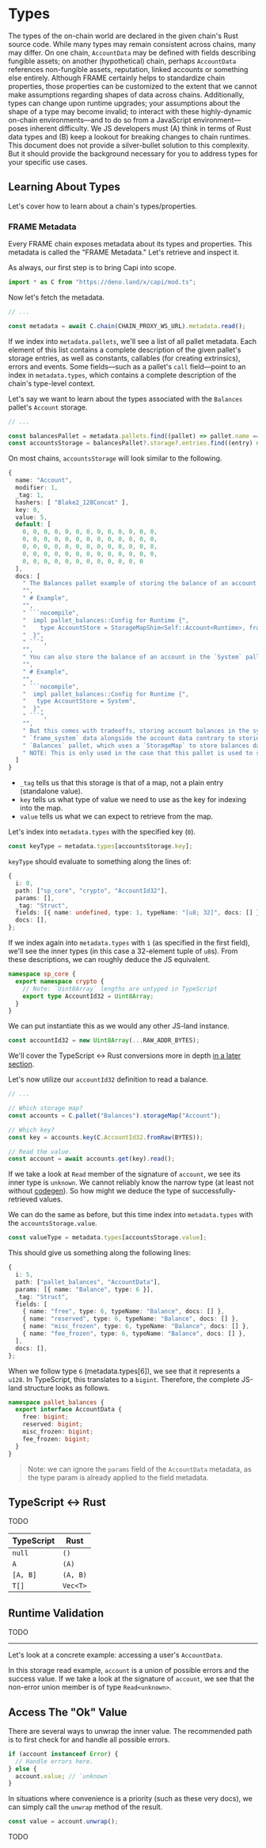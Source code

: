 # Types

The types of the on-chain world are declared in the given chain's Rust source code. While many types may remain consistent across chains, many may differ. On one chain, `AccountData` may be defined with fields describing fungible assets; on another (hypothetical) chain, perhaps `AccountData` references non-fungible assets, reputation, linked accounts or something else entirely. Although FRAME certainly helps to standardize chain properties, those properties can be customized to the extent that we cannot make assumptions regarding shapes of data across chains. Additionally, types can change upon runtime upgrades; your assumptions about the shape of a type may become invalid; to interact with these highly-dynamic on-chain environments––and to do so from a JavaScript environment––poses inherent difficulty. We JS developers must (A) think in terms of Rust data types and (B) keep a lookout for breaking changes to chain runtimes. This document does not provide a silver-bullet solution to this complexity. But it should provide the background necessary for you to address types for your specific use cases.

## Learning About Types

Let's cover how to learn about a chain's types/properties.

<!-- ### [capi.dev](https://capi.dev/) -->

### FRAME Metadata

Every FRAME chain exposes metadata about its types and properties. This metadata is called the "FRAME Metadata." Let's retrieve and inspect it.

As always, our first step is to bring Capi into scope.

```ts
import * as C from "https://deno.land/x/capi/mod.ts";
```

Now let's fetch the metadata.

```ts
// ...

const metadata = await C.chain(CHAIN_PROXY_WS_URL).metadata.read();
```

If we index into `metadata.pallets`, we'll see a list of all pallet metadata. Each element of this list contains a complete description of the given pallet's storage entries, as well as constants, callables (for creating extrinsics), errors and events. Some fields––such as a pallet's `call` field––point to an index in `metadata.types`, which contains a complete description of the chain's type-level context.

Let's say we want to learn about the types associated with the `Balances` pallet's `Account` storage.

```ts
// ...

const balancesPallet = metadata.pallets.find((pallet) => pallet.name === "Balances");
const accountsStorage = balancesPallet?.storage?.entries.find((entry) => entry.name === "Account");
```

On most chains, `accountsStorage` will look similar to the following.

````ts
{
  name: "Account",
  modifier: 1,
  _tag: 1,
  hashers: [ "Blake2_128Concat" ],
  key: 0,
  value: 5,
  default: [
    0, 0, 0, 0, 0, 0, 0, 0, 0, 0, 0, 0, 0,
    0, 0, 0, 0, 0, 0, 0, 0, 0, 0, 0, 0, 0,
    0, 0, 0, 0, 0, 0, 0, 0, 0, 0, 0, 0, 0,
    0, 0, 0, 0, 0, 0, 0, 0, 0, 0, 0, 0, 0,
    0, 0, 0, 0, 0, 0, 0, 0, 0, 0, 0, 0
  ],
  docs: [
    " The Balances pallet example of storing the balance of an account.",
    "",
    " # Example",
    "",
    " ```nocompile",
    "  impl pallet_balances::Config for Runtime {",
    "    type AccountStore = StorageMapShim<Self::Account<Runtime>, frame_system::Provider<Runtime>, Acco...",
    "  }",
    " ```",
    "",
    " You can also store the balance of an account in the `System` pallet.",
    "",
    " # Example",
    "",
    " ```nocompile",
    "  impl pallet_balances::Config for Runtime {",
    "   type AccountStore = System",
    "  }",
    " ```",
    "",
    " But this comes with tradeoffs, storing account balances in the system pallet stores",
    " `frame_system` data alongside the account data contrary to storing account balances in the",
    " `Balances` pallet, which uses a `StorageMap` to store balances data only.",
    " NOTE: This is only used in the case that this pallet is used to store balances."
  ]
}
````

- `_tag` tells us that this storage is that of a map, not a plain entry (standalone value).
- `key` tells us what type of value we need to use as the key for indexing into the map.
- `value` tells us what we can expect to retrieve from the map.

Let's index into `metadata.types` with the specified key (`0`).

```ts
const keyType = metadata.types[accountsStorage.key];
```

`keyType` should evaluate to something along the lines of:

```ts
{
  i: 0,
  path: ["sp_core", "crypto", "AccountId32"],
  params: [],
  _tag: "Struct",
  fields: [{ name: undefined, type: 1, typeName: "[u8; 32]", docs: [] }],
  docs: [],
};
```

If we index again into `metadata.types` with `1` (as specified in the first field), we'll see the inner types (in this case a 32-element tuple of `u8`s). From these descriptions, we can roughly deduce the JS equivalent.

```ts
namespace sp_core {
  export namespace crypto {
    // Note: `Uint8Array` lengths are untyped in TypeScript
    export type AccountId32 = Uint8Array;
  }
}
```

We can put instantiate this as we would any other JS-land instance.

```ts
const accountId32 = new Uint8Array(...RAW_ADDR_BYTES);
```

We'll cover the TypeScript <-> Rust conversions more in depth [in a later section](#typescript---rust).

Let's now utilize our `accountId32` definition to read a balance.

```ts
// ...

// Which storage map?
const accounts = C.pallet("Balances").storageMap("Account");

// Which key?
const key = accounts.key(C.AccountId32.fromRaw(BYTES));

// Read the value.
const account = await accounts.get(key).read();
```

If we take a look at `Read` member of the signature of `account`, we see its inner type is `unknown`. We cannot reliably know the narrow type (at least not without [codegen](./Codegen.md)). So how might we deduce the type of successfully-retrieved values.

We can do the same as before, but this time index into `metadata.types` with the `accountsStorage.value`.

```ts
const valueType = metadata.types[accountsStorage.value];
```

This should give us something along the following lines:

```ts
{
  i: 5,
  path: ["pallet_balances", "AccountData"],
  params: [{ name: "Balance", type: 6 }],
  _tag: "Struct",
  fields: [
    { name: "free", type: 6, typeName: "Balance", docs: [] },
    { name: "reserved", type: 6, typeName: "Balance", docs: [] },
    { name: "misc_frozen", type: 6, typeName: "Balance", docs: [] },
    { name: "fee_frozen", type: 6, typeName: "Balance", docs: [] },
  ],
  docs: [],
};
```

When we follow type `6` (metadata.types[6]), we see that it represents a `u128`. In TypeScript, this translates to a `bigint`. Therefore, the complete JS-land structure looks as follows.

```ts
namespace pallet_balances {
  export interface AccountData {
    free: bigint;
    reserved: bigint;
    misc_frozen: bigint;
    fee_frozen: bigint;
  }
}
```

> Note: we can ignore the `params` field of the `AccountData` metadata, as the type param is already applied to the field metadata.

## TypeScript <-> Rust

TODO

<!-- https://github.com/paritytech/capi/pull/73 -->

| TypeScript | Rust     |
| ---------- | -------- |
| `null`     | `()`     |
| `A`        | `(A)`    |
| `[A, B]`   | `(A, B)` |
| `T[]`      | `Vec<T>` |

## Runtime Validation

TODO

---

Let's look at a concrete example: accessing a user's `AccountData`.

In this storage read example, `account` is a union of possible errors and the success value. If we take a look at the signature of `account`, we see that the non-error union member is of type `Read<unknown>`.

## Access The "Ok" Value

There are several ways to unwrap the inner value. The recommended path is to first check for and handle all possible errors.

```ts
if (account instanceof Error) {
  // Handle errors here.
} else {
  account.value; // `unknown`
}
```

In situations where convenience is a priority (such as these very docs), we can simply call the `unwrap` method of the result.

```ts
const value = account.unwrap();
```

TODO
